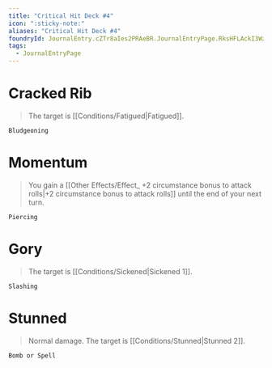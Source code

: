 ```yaml
---
title: "Critical Hit Deck #4"
icon: ":sticky-note:"
aliases: "Critical Hit Deck #4"
foundryId: JournalEntry.cZTr8aIes2PRAeBR.JournalEntryPage.RksHFLAckI3WzZjx
tags:
  - JournalEntryPage
---
```

# Cracked Rib

> The target is [[Conditions/Fatigued|Fatigued]].

`Bludgeoning`

# Momentum

> You gain a [[Other Effects/Effect_ +2 circumstance bonus to attack rolls|+2 circumstance bonus to attack rolls]] until the end of your next turn.

`Piercing`

# Gory

> The target is [[Conditions/Sickened|Sickened 1]].

`Slashing`

# Stunned

> Normal damage. The target is [[Conditions/Stunned|Stunned 2]].

`Bomb or Spell`